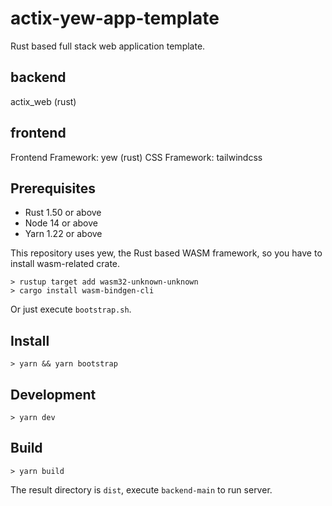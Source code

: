 # actix-yew-app-template

Rust based full stack web application template.

## backend

actix_web (rust)

## frontend

Frontend Framework: yew (rust)
CSS Framework: tailwindcss

## Prerequisites

- Rust 1.50 or above
- Node 14 or above
- Yarn 1.22 or above

This repository uses yew, the Rust based WASM framework, so you have to install wasm-related crate.

```shell
> rustup target add wasm32-unknown-unknown
> cargo install wasm-bindgen-cli
```

Or just execute `bootstrap.sh`.

## Install

```shell
> yarn && yarn bootstrap
```

## Development

```shell
> yarn dev
```

## Build

```shell
> yarn build
```

The result directory is `dist`, execute `backend-main` to run server.
